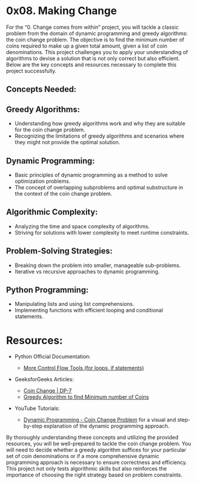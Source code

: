 # 0x08. Making Change

For the “0. Change comes from within” project, you will tackle a classic problem from the domain of dynamic programming and greedy algorithms: the coin change problem. The objective is to find the minimum number of coins required to make up a given total amount, given a list of coin denominations. This project challenges you to apply your understanding of algorithms to devise a solution that is not only correct but also efficient. Below are the key concepts and resources necessary to complete this project successfully.

## Concepts Needed:

## Greedy Algorithms:

- Understanding how greedy algorithms work and why they are suitable for the coin change problem.
- Recognizing the limitations of greedy algorithms and scenarios where they might not provide the optimal solution.

## Dynamic Programming:

- Basic principles of dynamic programming as a method to solve optimization problems.
- The concept of overlapping subproblems and optimal substructure in the context of the coin change problem.

## Algorithmic Complexity:

- Analyzing the time and space complexity of algorithms.
- Striving for solutions with lower complexity to meet runtime constraints.

## Problem-Solving Strategies:

- Breaking down the problem into smaller, manageable sub-problems.
- Iterative vs recursive approaches to dynamic programming.

## Python Programming:

- Manipulating lists and using list comprehensions.
- Implementing functions with efficient looping and conditional statements.


# Resources:

- Python Official Documentation:

    - [More Control Flow Tools (for loops, if statements)](https://docs.python.org/3/tutorial/controlflow.html)

- GeeksforGeeks Articles:

    - [Coin Change | DP-7](https://www.geeksforgeeks.org/coin-change-dp-7/)
    - [Greedy Algorithm to find Minimum number of Coins](https://www.geeksforgeeks.org/greedy-algorithm-to-find-minimum-number-of-coins/)

- YouTube Tutorials:

    - [Dynamic Programming - Coin Change Problem](https://www.youtube.com/watch?v=jgiZlGzXMBw)  for a visual and step-by-step explanation of the dynamic programming approach.


 By thoroughly understanding these concepts and utilizing the provided resources, you will be well-prepared to tackle the coin change problem. You will need to decide whether a greedy algorithm suffices for your particular set of coin denominations or if a more comprehensive dynamic programming approach is necessary to ensure correctness and efficiency. This project not only tests algorithmic skills but also reinforces the importance of choosing the right strategy based on problem constraints.

 
